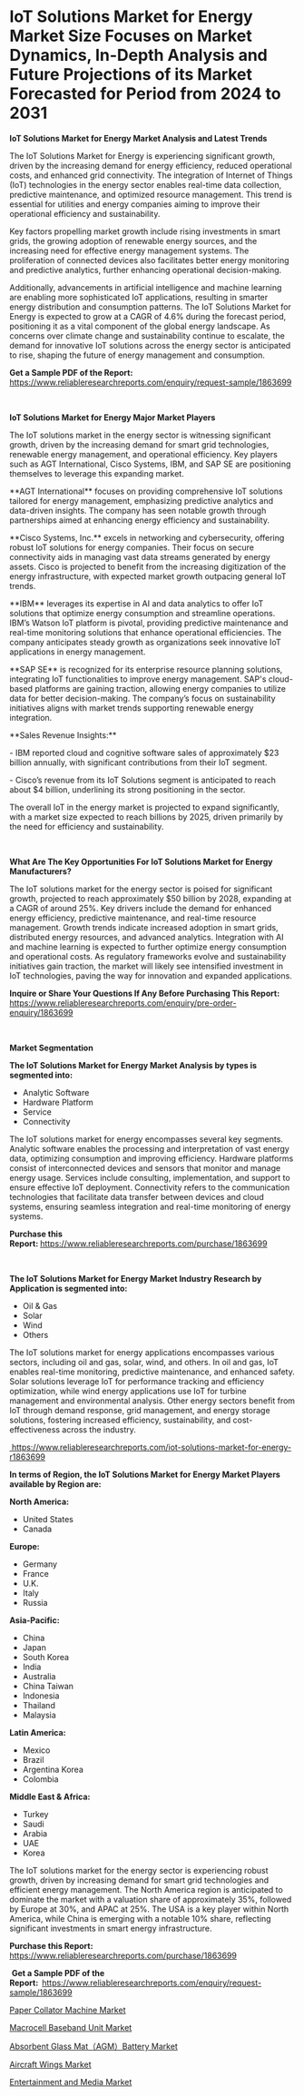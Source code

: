 <p><h1>IoT Solutions Market for Energy Market Size Focuses on Market Dynamics, In-Depth Analysis and Future Projections of its Market Forecasted for Period from 2024 to 2031</h1></p><p><strong>IoT Solutions Market for Energy Market Analysis and Latest Trends</strong></p>
<p><p>The IoT Solutions Market for Energy is experiencing significant growth, driven by the increasing demand for energy efficiency, reduced operational costs, and enhanced grid connectivity. The integration of Internet of Things (IoT) technologies in the energy sector enables real-time data collection, predictive maintenance, and optimized resource management. This trend is essential for utilities and energy companies aiming to improve their operational efficiency and sustainability.</p><p>Key factors propelling market growth include rising investments in smart grids, the growing adoption of renewable energy sources, and the increasing need for effective energy management systems. The proliferation of connected devices also facilitates better energy monitoring and predictive analytics, further enhancing operational decision-making.</p><p>Additionally, advancements in artificial intelligence and machine learning are enabling more sophisticated IoT applications, resulting in smarter energy distribution and consumption patterns. The IoT Solutions Market for Energy is expected to grow at a CAGR of 4.6% during the forecast period, positioning it as a vital component of the global energy landscape. As concerns over climate change and sustainability continue to escalate, the demand for innovative IoT solutions across the energy sector is anticipated to rise, shaping the future of energy management and consumption.</p></p>
<p><strong>Get a Sample PDF of the Report:&nbsp;</strong> <a href="https://www.reliableresearchreports.com/enquiry/request-sample/1863699?utm_campaign=28&utm_medium=2&utm_source=Github&utm_content=ia&utm_term=21102024&utm_id=iot-solutions-market-for-energy">https://www.reliableresearchreports.com/enquiry/request-sample/1863699</a></p>
<p>&nbsp;</p>
<p><strong>IoT Solutions Market for Energy Major Market Players</strong></p>
<p><p>The IoT solutions market in the energy sector is witnessing significant growth, driven by the increasing demand for smart grid technologies, renewable energy management, and operational efficiency. Key players such as AGT International, Cisco Systems, IBM, and SAP SE are positioning themselves to leverage this expanding market.</p><p>**AGT International** focuses on providing comprehensive IoT solutions tailored for energy management, emphasizing predictive analytics and data-driven insights. The company has seen notable growth through partnerships aimed at enhancing energy efficiency and sustainability.</p><p>**Cisco Systems, Inc.** excels in networking and cybersecurity, offering robust IoT solutions for energy companies. Their focus on secure connectivity aids in managing vast data streams generated by energy assets. Cisco is projected to benefit from the increasing digitization of the energy infrastructure, with expected market growth outpacing general IoT trends.</p><p>**IBM** leverages its expertise in AI and data analytics to offer IoT solutions that optimize energy consumption and streamline operations. IBM’s Watson IoT platform is pivotal, providing predictive maintenance and real-time monitoring solutions that enhance operational efficiencies. The company anticipates steady growth as organizations seek innovative IoT applications in energy management.</p><p>**SAP SE** is recognized for its enterprise resource planning solutions, integrating IoT functionalities to improve energy management. SAP's cloud-based platforms are gaining traction, allowing energy companies to utilize data for better decision-making. The company’s focus on sustainability initiatives aligns with market trends supporting renewable energy integration.</p><p>**Sales Revenue Insights:**</p><p>- IBM reported cloud and cognitive software sales of approximately $23 billion annually, with significant contributions from their IoT segment.</p><p>- Cisco’s revenue from its IoT Solutions segment is anticipated to reach about $4 billion, underlining its strong positioning in the sector.</p><p>The overall IoT in the energy market is projected to expand significantly, with a market size expected to reach billions by 2025, driven primarily by the need for efficiency and sustainability.</p></p>
<p>&nbsp;</p>
<p><strong>What Are The Key Opportunities For IoT Solutions Market for Energy Manufacturers?</strong></p>
<p><p>The IoT solutions market for the energy sector is poised for significant growth, projected to reach approximately $50 billion by 2028, expanding at a CAGR of around 25%. Key drivers include the demand for enhanced energy efficiency, predictive maintenance, and real-time resource management. Growth trends indicate increased adoption in smart grids, distributed energy resources, and advanced analytics. Integration with AI and machine learning is expected to further optimize energy consumption and operational costs. As regulatory frameworks evolve and sustainability initiatives gain traction, the market will likely see intensified investment in IoT technologies, paving the way for innovation and expanded applications.</p></p>
<p><strong>Inquire or Share Your Questions If Any Before Purchasing This Report:</strong> <a href="https://www.reliableresearchreports.com/enquiry/pre-order-enquiry/1863699?utm_campaign=28&utm_medium=2&utm_source=Github&utm_content=ia&utm_term=21102024&utm_id=iot-solutions-market-for-energy">https://www.reliableresearchreports.com/enquiry/pre-order-enquiry/1863699</a></p>
<p>&nbsp;</p>
<p><strong>Market Segmentation</strong></p>
<p><strong>The IoT Solutions Market for Energy Market Analysis by types is segmented into:</strong></p>
<p><ul><li>Analytic Software</li><li>Hardware Platform</li><li>Service</li><li>Connectivity</li></ul></p>
<p><p>The IoT solutions market for energy encompasses several key segments. Analytic software enables the processing and interpretation of vast energy data, optimizing consumption and improving efficiency. Hardware platforms consist of interconnected devices and sensors that monitor and manage energy usage. Services include consulting, implementation, and support to ensure effective IoT deployment. Connectivity refers to the communication technologies that facilitate data transfer between devices and cloud systems, ensuring seamless integration and real-time monitoring of energy systems.</p></p>
<p><strong>Purchase this Report:&nbsp;</strong><a href="https://www.reliableresearchreports.com/purchase/1863699?utm_campaign=28&utm_medium=2&utm_source=Github&utm_content=ia&utm_term=21102024&utm_id=iot-solutions-market-for-energy">https://www.reliableresearchreports.com/purchase/1863699</a></p>
<p>&nbsp;</p>
<p><strong>The IoT Solutions Market for Energy Market Industry Research by Application is segmented into:</strong></p>
<p><ul><li>Oil & Gas</li><li>Solar</li><li>Wind</li><li>Others</li></ul></p>
<p><p>The IoT solutions market for energy applications encompasses various sectors, including oil and gas, solar, wind, and others. In oil and gas, IoT enables real-time monitoring, predictive maintenance, and enhanced safety. Solar solutions leverage IoT for performance tracking and efficiency optimization, while wind energy applications use IoT for turbine management and environmental analysis. Other energy sectors benefit from IoT through demand response, grid management, and energy storage solutions, fostering increased efficiency, sustainability, and cost-effectiveness across the industry.</p></p>
<p><a href="https://www.reliableresearchreports.com/iot-solutions-market-for-energy-r1863699?utm_campaign=28&utm_medium=2&utm_source=Github&utm_content=ia&utm_term=21102024&utm_id=iot-solutions-market-for-energy">&nbsp;https://www.reliableresearchreports.com/iot-solutions-market-for-energy-r1863699</a></p>
<p><strong>In terms of Region, the IoT Solutions Market for Energy Market Players available by Region are:</strong></p>
<p>
    <p> <strong> North America: </strong>
        <ul>
            <li>United States</li>
            <li>Canada</li>
        </ul>
        </p> 
    <p> <strong> Europe: </strong>
        <ul>
            <li>Germany</li>
            <li>France</li>
            <li>U.K.</li>
            <li>Italy</li>
            <li>Russia</li>
        </ul>
        </p> 
    <p> <strong> Asia-Pacific: </strong>
        <ul>
            <li>China</li>
            <li>Japan</li>
            <li>South Korea</li>
            <li>India</li>
            <li>Australia</li>
            <li>China Taiwan</li>
            <li>Indonesia</li>
            <li>Thailand</li>
            <li>Malaysia</li>
        </ul>
        </p> 
    <p> <strong> Latin America: </strong>
        <ul>
            <li>Mexico</li>
            <li>Brazil</li>
            <li>Argentina Korea</li>
            <li>Colombia</li>
        </ul>
        </p> 
    <p> <strong> Middle East & Africa: </strong>
        <ul>
            <li>Turkey</li>
            <li>Saudi</li>
            <li>Arabia</li>
            <li>UAE</li>
            <li>Korea</li>
        </ul>
    </p>
    </p>
<p><p>The IoT solutions market for the energy sector is experiencing robust growth, driven by increasing demand for smart grid technologies and efficient energy management. The North America region is anticipated to dominate the market with a valuation share of approximately 35%, followed by Europe at 30%, and APAC at 25%. The USA is a key player within North America, while China is emerging with a notable 10% share, reflecting significant investments in smart energy infrastructure.</p></p>
<p><strong>Purchase this Report: </strong><a href="https://www.reliableresearchreports.com/purchase/1863699?utm_campaign=28&utm_medium=2&utm_source=Github&utm_content=ia&utm_term=21102024&utm_id=iot-solutions-market-for-energy">https://www.reliableresearchreports.com/purchase/1863699</a></p>
<p>&nbsp;<strong>Get a Sample PDF of the Report:&nbsp;&nbsp;</strong><a href="https://www.reliableresearchreports.com/enquiry/request-sample/1863699?utm_campaign=28&utm_medium=2&utm_source=Github&utm_content=ia&utm_term=21102024&utm_id=iot-solutions-market-for-energy">https://www.reliableresearchreports.com/enquiry/request-sample/1863699</a></p>
<p><strong></strong></p>
<p><p><a href="https://issuu.com/reportprime-2/docs/paper-collator-machine-market-size-_3c5af1d62faee5?utm_campaign=28&utm_medium=2&utm_source=Github&utm_content=ia&utm_term=21102024&utm_id=iot-solutions-market-for-energy">Paper Collator Machine Market</a></p><p><a href="https://github.com/OrlandoHBarks/Market-Research-Report-List-1/blob/main/macrocell-baseband-unit-market.md?utm_campaign=28&utm_medium=2&utm_source=Github&utm_content=ia&utm_term=21102024&utm_id=iot-solutions-market-for-energy">Macrocell Baseband Unit Market</a></p><p><a href="https://github.com/NathanColeman327/Market-Research-Report-List-1/blob/main/absorbent-glass-matagmbattery-market.md?utm_campaign=28&utm_medium=2&utm_source=Github&utm_content=ia&utm_term=21102024&utm_id=iot-solutions-market-for-energy">Absorbent Glass Mat（AGM）Battery Market</a></p><p><a href="https://issuu.com/reportprime-2/docs/aircraft-wings-market-size-2030.ppt_3cc2e05ea0a53f?utm_campaign=28&utm_medium=2&utm_source=Github&utm_content=ia&utm_term=21102024&utm_id=iot-solutions-market-for-energy">Aircraft Wings Market</a></p><p><a href="https://www.linkedin.com/pulse/global-entertainment-media-market-analysis-trends-forecasts-growth-ujjbc?utm_campaign=28&utm_medium=2&utm_source=Github&utm_content=ia&utm_term=21102024&utm_id=iot-solutions-market-for-energy">Entertainment and Media Market</a></p></p>